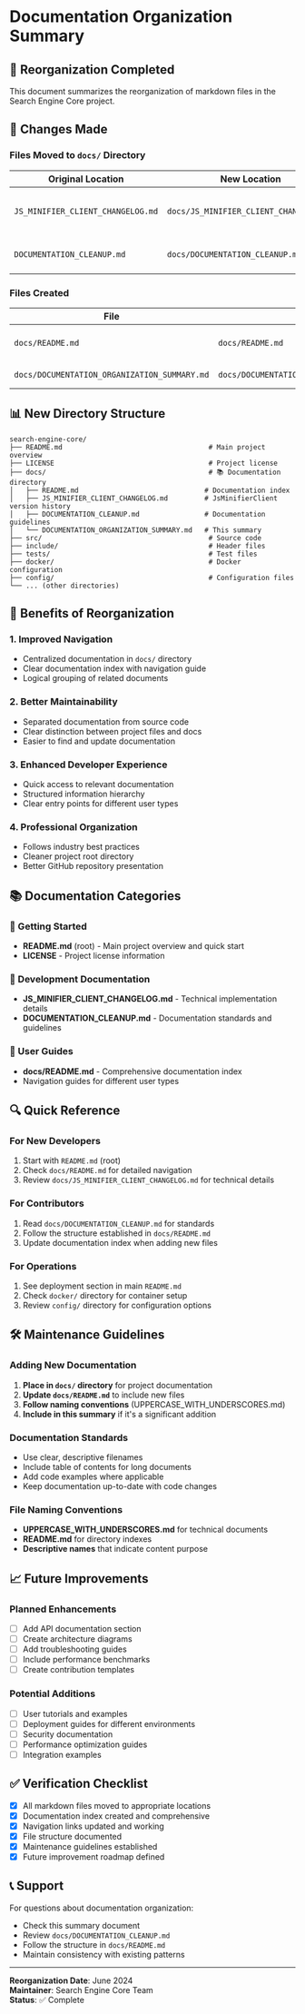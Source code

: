 # Documentation Organization Summary

## 📁 Reorganization Completed

This document summarizes the reorganization of markdown files in the Search Engine Core project.

## 🔄 Changes Made

### Files Moved to `docs/` Directory

| Original Location | New Location | Purpose |
|------------------|--------------|---------|
| `JS_MINIFIER_CLIENT_CHANGELOG.md` | `docs/JS_MINIFIER_CLIENT_CHANGELOG.md` | Detailed changelog for JsMinifierClient improvements |
| `DOCUMENTATION_CLEANUP.md` | `docs/DOCUMENTATION_CLEANUP.md` | Documentation organization guidelines |

### Files Created

| File | Location | Purpose |
|------|----------|---------|
| `docs/README.md` | `docs/README.md` | Comprehensive documentation index |
| `docs/DOCUMENTATION_ORGANIZATION_SUMMARY.md` | `docs/DOCUMENTATION_ORGANIZATION_SUMMARY.md` | This summary document |

## 📊 New Directory Structure

```
search-engine-core/
├── README.md                                    # Main project overview
├── LICENSE                                      # Project license
├── docs/                                        # 📚 Documentation directory
│   ├── README.md                               # Documentation index
│   ├── JS_MINIFIER_CLIENT_CHANGELOG.md         # JsMinifierClient version history
│   ├── DOCUMENTATION_CLEANUP.md                # Documentation guidelines
│   └── DOCUMENTATION_ORGANIZATION_SUMMARY.md   # This summary
├── src/                                         # Source code
├── include/                                     # Header files
├── tests/                                       # Test files
├── docker/                                      # Docker configuration
├── config/                                      # Configuration files
└── ... (other directories)
```

## 🎯 Benefits of Reorganization

### 1. **Improved Navigation**
- Centralized documentation in `docs/` directory
- Clear documentation index with navigation guide
- Logical grouping of related documents

### 2. **Better Maintainability**
- Separated documentation from source code
- Clear distinction between project files and docs
- Easier to find and update documentation

### 3. **Enhanced Developer Experience**
- Quick access to relevant documentation
- Structured information hierarchy
- Clear entry points for different user types

### 4. **Professional Organization**
- Follows industry best practices
- Cleaner project root directory
- Better GitHub repository presentation

## 📚 Documentation Categories

### 🚀 Getting Started
- **README.md** (root) - Main project overview and quick start
- **LICENSE** - Project license information

### 🔧 Development Documentation
- **JS_MINIFIER_CLIENT_CHANGELOG.md** - Technical implementation details
- **DOCUMENTATION_CLEANUP.md** - Documentation standards and guidelines

### 📖 User Guides
- **docs/README.md** - Comprehensive documentation index
- Navigation guides for different user types

## 🔍 Quick Reference

### For New Developers
1. Start with `README.md` (root)
2. Check `docs/README.md` for detailed navigation
3. Review `docs/JS_MINIFIER_CLIENT_CHANGELOG.md` for technical details

### For Contributors
1. Read `docs/DOCUMENTATION_CLEANUP.md` for standards
2. Follow the structure established in `docs/README.md`
3. Update documentation index when adding new files

### For Operations
1. See deployment section in main `README.md`
2. Check `docker/` directory for container setup
3. Review `config/` directory for configuration options

## 🛠️ Maintenance Guidelines

### Adding New Documentation
1. **Place in `docs/` directory** for project documentation
2. **Update `docs/README.md`** to include new files
3. **Follow naming conventions** (UPPERCASE_WITH_UNDERSCORES.md)
4. **Include in this summary** if it's a significant addition

### Documentation Standards
- Use clear, descriptive filenames
- Include table of contents for long documents
- Add code examples where applicable
- Keep documentation up-to-date with code changes

### File Naming Conventions
- **UPPERCASE_WITH_UNDERSCORES.md** for technical documents
- **README.md** for directory indexes
- **Descriptive names** that indicate content purpose

## 📈 Future Improvements

### Planned Enhancements
- [ ] Add API documentation section
- [ ] Create architecture diagrams
- [ ] Add troubleshooting guides
- [ ] Include performance benchmarks
- [ ] Create contribution templates

### Potential Additions
- [ ] User tutorials and examples
- [ ] Deployment guides for different environments
- [ ] Security documentation
- [ ] Performance optimization guides
- [ ] Integration examples

## ✅ Verification Checklist

- [x] All markdown files moved to appropriate locations
- [x] Documentation index created and comprehensive
- [x] Navigation links updated and working
- [x] File structure documented
- [x] Maintenance guidelines established
- [x] Future improvement roadmap defined

## 📞 Support

For questions about documentation organization:
- Check this summary document
- Review `docs/DOCUMENTATION_CLEANUP.md`
- Follow the structure in `docs/README.md`
- Maintain consistency with existing patterns

---

**Reorganization Date**: June 2024  
**Maintainer**: Search Engine Core Team  
**Status**: ✅ Complete
